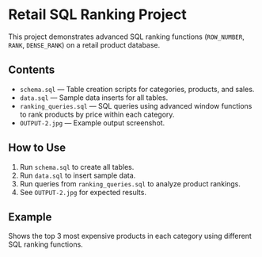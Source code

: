 # Retail SQL Ranking Project

This project demonstrates advanced SQL ranking functions (`ROW_NUMBER`, `RANK`, `DENSE_RANK`) on a retail product database.

## Contents

- `schema.sql` — Table creation scripts for categories, products, and sales.
- `data.sql` — Sample data inserts for all tables.
- `ranking_queries.sql` — SQL queries using advanced window functions to rank products by price within each category.
- `OUTPUT-2.jpg` — Example output screenshot.

## How to Use

1. Run `schema.sql` to create all tables.
2. Run `data.sql` to insert sample data.
3. Run queries from `ranking_queries.sql` to analyze product rankings.
4. See `OUTPUT-2.jpg` for expected results.

## Example

Shows the top 3 most expensive products in each category using different SQL ranking functions.
